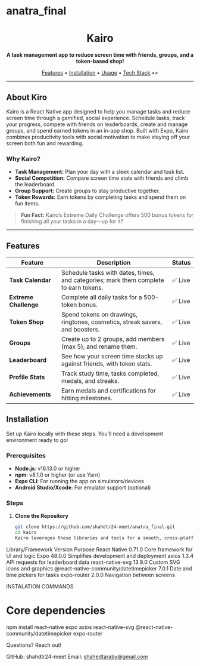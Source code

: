 # anatra_final
<h1 align="center">Kairo</h1>
<p align="center">
  <strong>A task management app to reduce screen time with friends, groups, and a token-based shop!</strong>
</p>

<p align="center">
  <a href="#features">Features</a> •
  <a href="#installation">Installation</a> •
  <a href="#usage">Usage</a> •
  <a href="#tech-stack">Tech Stack</a> •>
</p>

---

## About Kiro

Kairo is a React Native app designed to help you manage tasks and reduce screen time through a gamified, social experience. Schedule tasks, track your progress, compete with friends on leaderboards, create and manage groups, and spend earned tokens in an in-app shop. Built with Expo, Kairo combines productivity tools with social motivation to make staying off your screen both fun and rewarding.

### Why Kairo?
- **Task Management:** Plan your day with a sleek calendar and task list.
- **Social Competition:** Compare screen time stats with friends and climb the leaderboard.
- **Group Support:** Create groups to stay productive together.
- **Token Rewards:** Earn tokens by completing tasks and spend them on fun items.

> **Fun Fact:** Kairo’s Extreme Daily Challenge offers 500 bonus tokens for finishing all your tasks in a day—up for it?

---

## Features

| Feature                  | Description                                                                                  | Status   |
|--------------------------|----------------------------------------------------------------------------------------------|----------|
| **Task Calendar**        | Schedule tasks with dates, times, and categories; mark them complete to earn tokens.         | ✅ Live   |
| **Extreme Challenge**    | Complete all daily tasks for a 500-token bonus.                                              | ✅ Live   |
| **Token Shop**           | Spend tokens on drawings, ringtones, cosmetics, streak savers, and boosters.                 | ✅ Live   |
| **Groups**               | Create up to 2 groups, add members (max 5), and rename them.                                 | ✅ Live   |
| **Leaderboard**          | See how your screen time stacks up against friends, with token stats.                        | ✅ Live   |
| **Profile Stats**        | Track study time, tasks completed, medals, and streaks.                                      | ✅ Live   |
| **Achievements**         | Earn medals and certifications for hitting milestones.                                      | ✅ Live   |



## Installation

Set up Kairo locally with these steps. You’ll need a development environment ready to go!

### Prerequisites
- **Node.js**: v16.13.0 or higher
- **npm**: v8.1.0 or higher (or use Yarn)
- **Expo CLI**: For running the app on simulators/devices
- **Android Studio/Xcode**: For emulator support (optional)

### Steps
1. **Clone the Repository**
   ```bash
   git clone https://github.com/shahdtr24-meet/anatra_final.git
   cd kairo
   Kairo leverages these libraries and tools for a smooth, cross-platform experience:

Library/Framework	Version	Purpose
React Native	     0.71.0	Core framework for UI and logic
Expo	         48.0.0	Simplifies development and deployment
axios	          1.3.4	API requests for leaderboard data
react-native-svg	 13.9.0	Custom SVG icons and graphics
@react-native-community/datetimepicker 	7.0.1	Date and time pickers for tasks
expo-router       	2.0.0	       Navigation between screens
   
INSTALATION COMMANDS 
# Core dependencies
npm install react-native expo axios react-native-svg @react-native-community/datetimepicker expo-router 

Questions? Reach out!

GitHub: shahdtr24-meet
Email: shahedtaraby@gmail.com
